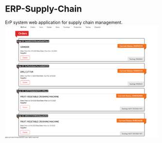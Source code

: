 # ERP-Supply-Chain
ErP system web application for supply chain management.
![Alt text](screenshots/order[8].png "Screenshot of ORDER PAGE")
